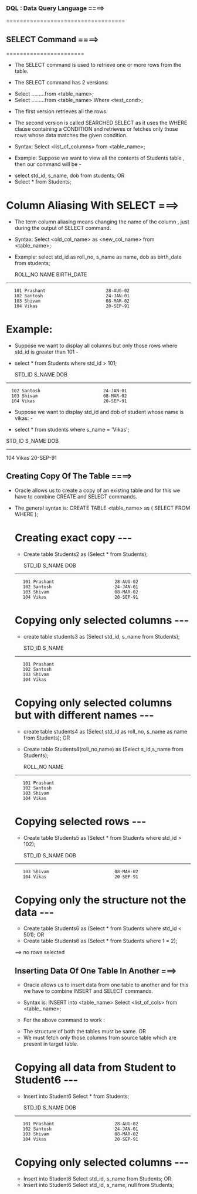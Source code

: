 

### DQL : Data Query Language ====>
===================================


## SELECT Command ====>
=======================

* The SELECT command is used to retrieve one or more rows from the table.

* The SELECT command has 2 versions:
- Select ………from <table_name>;
- Select ………from <table_name> Where <test_cond>;

* The first version retrieves all the rows.

* The second version is called SEARCHED SELECT as it uses the WHERE clause containing a CONDITION and retrieves or fetches only those rows whose data matches the given condition.

- Syntax: Select <list_of_columns> from <table_name>;

- Example: Suppose we want to view all the contents of Students table , then our command will be -
*  select std_id, s_name, dob from students;
               OR
*  Select * from Students;


# Column Aliasing With SELECT ===>

* The term column aliasing means changing the name of the column , just during the output of SELECT command.

- Syntax: Select <old_col_name> as <new_col_name> from <table_name>;

- Example: select std_id as roll_no, s_name as name, dob as birth_date from students;


   ROLL_NO NAME                           BIRTH_DATE
---------- ------------------------------ ----------
       101 Prashant                       28-AUG-02
       102 Santosh                        24-JAN-01
       103 Shivam                         08-MAR-02
       104 Vikas                          20-SEP-91


# Example:
- Suppose we want to display all columns but only those rows where std_id is greater than 101 -
* select * from Students where std_id > 101;

    STD_ID S_NAME                         DOB
---------- ------------------------------ ---------
      102 Santosh                        24-JAN-01
      103 Shivam                         08-MAR-02
      104 Vikas                          20-SEP-91

- Suppose we want to display std_id and dob of student whose name is vikas: -
*  select * from students where s_name = 'Vikas';       

 STD_ID S_NAME                         DOB
---------- ------------------------------ ---------
   104 Vikas                          20-SEP-91


##  Creating Copy Of The Table ====>

* Oracle allows us to create a copy of an existing table and for this we have to combine CREATE and SELECT commands.

- The general syntax is: 
   CREATE TABLE <table_name> as ( SELECT <list of cols> FROM <table> WHERE <test-cond>);

# Creating exact copy ---

- Create table Students2 as (Select * from Students);   

    STD_ID S_NAME                         DOB
---------- ------------------------------ ---------
       101 Prashant                       28-AUG-02
       102 Santosh                        24-JAN-01
       103 Shivam                         08-MAR-02
       104 Vikas                          20-SEP-91


# Copying only selected columns ---

- create table students3 as (Select std_id, s_name from Students);

    STD_ID S_NAME
---------- ------------------------------
       101 Prashant
       102 Santosh
       103 Shivam
       104 Vikas


# Copying only selected columns but with different names ---

- create table students4 as (Select std_id as roll_no, s_name as name from Students);
                                     OR
- Create table Students4(roll_no,name) as (Select s_id,s_name from Students);

   ROLL_NO NAME
---------- ------------------------------
       101 Prashant
       102 Santosh
       103 Shivam
       104 Vikas


# Copying selected rows ---

- Create table Students5 as (Select * from Students where std_id > 102);

    STD_ID S_NAME                         DOB
---------- ------------------------------ ---------
       103 Shivam                         08-MAR-02
       104 Vikas                          20-SEP-91


# Copying only the structure not the data ---

- Create table Students6 as (Select * from Students where std_id < 501);
                              OR
- Create table Students6 as (Select * from Students where 1 = 2);

==> no rows selected


##  Inserting Data Of One Table In Another ===>

* Oracle allows us to insert data from one table to another and for this we have to combine INSERT and SELECT commands.

* Syntax is:
INSERT into <table_name> Select <list_of_cols> from <table_ name>;
 
* For the above command to work :
- The structure of both the tables must be same.
                     OR
- We must fetch only those columns from source table which are present in target table.

# Copying all data from Student to Student6 ---

- Insert into Student6 Select * from Students;

    STD_ID S_NAME                         DOB
---------- ------------------------------ ---------
       101 Prashant                       28-AUG-02
       102 Santosh                        24-JAN-01
       103 Shivam                         08-MAR-02
       104 Vikas                          20-SEP-91

# Copying only selected columns ---

- Insert into Student6 Select std_id, s_name from Students;
                           OR
- Insert into Student6 Select std_id, s_name, null from Students;       